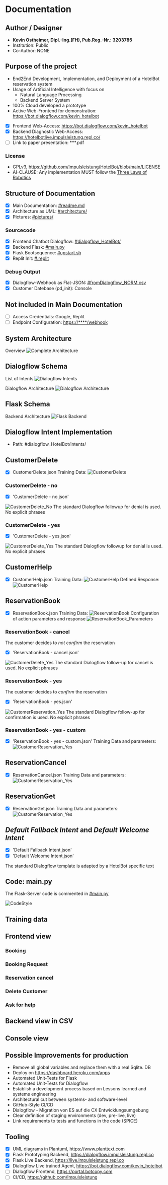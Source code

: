 # Documentation

## Author / Designer

- **Kevin Ostheimer, Dipl.-Ing.(FH), Pub.Reg.-Nr.: 3203785**
- Institution: Public
- Co-Author: NONE

## Purpose of the project

- End2End Development, Implementation, and Deployment of a HotelBot reservation system
- Usage of Artificial Intelligence with focus on
  - Natural Language Processing
  - Backend Server System
- 100% Cloud developed a prototype
- Active Web-Frontend for demonstration: <https://bot.dialogflow.com/kevin_hotelbot>
- [x] Frontend Web-Access: <https://bot.dialogflow.com/kevin_hotelbot>
- [x] Backend Diagnostic Web-Access: <https://hotelbotlive.impulsleistung.repl.co/>
- [ ] Link to paper presentation: ***.pdf

### License

- GPLv3, <https://github.com/Impulsleistung/HotelBot/blob/main/LICENSE>
- AI-CLAUSE: Any implementation MUST follow the [Three Laws of Robotics](https://en.wikipedia.org/wiki/Three_Laws_of_Robotics)

## Structure of Documentation

- [x] Main Documentation: [#readme.md](https://github.com/Impulsleistung/HotelBot/blob/main/readme.md)
- [x] Architecture as UML: [#architecture/](https://github.com/Impulsleistung/HotelBot/tree/main/architecture)
- [x] Pictures: [#pictures/](https://github.com/Impulsleistung/HotelBot/tree/main/pictures)

### Sourcecode

- [x] Frontend Chatbot Dialogflow: [#dialogflow_HotelBot/](https://github.com/Impulsleistung/HotelBot/tree/main/dialogflow_HotelBot)
- [x] Backend Flask: [#main.py](https://github.com/Impulsleistung/HotelBot/blob/main/main.py)
- [x] Flask Bootsequence: [#upstart.sh](https://github.com/Impulsleistung/HotelBot/blob/main/upstart.sh)
- [x] Replit Init: [#.replit](https://github.com/Impulsleistung/HotelBot/blob/main/.replit)

### Debug Output

- [x] Dialogflow-Webhook as Flat-JSON: [#fromDialogflow_NORM.csv](https://github.com/Impulsleistung/HotelBot/blob/main/fromDialogflow_NORM.csv)
- [x] Customer Datebase (pd_init): Console

## Not included in Main Documentation

- [ ] Access Credentials: Google, Replit
- [ ] Endpoint Configuration: <https://****/webhook>

## System Architecture

Overview
![Complete Architecture](pictures/architecture_hotelBot.png)

## Dialogflow Schema

List of Intents
![Dialogflow Intents](pictures/hotel_bot_intents.jpg)

Dialogflow Architecture
![Dialogflow Architecture](pictures/architecture_hotelBot_dialogflow.png)

## Flask Schema

Backend Architecture
![Flask Backend](pictures/architecture_hotelBot_flask.png)

## Dialogflow Intent Implementation

- Path: #dialogflow_HotelBot/intents/

## CustomerDelete

- [x] CustomerDelete.json
Training Data:
![CustomerDelete](pictures/customerDelete.jpg)

### CustomerDelete - no

- [x] 'CustomerDelete - no.json'

![CustomerDelete_No](pictures/customerDelete_no.jpg)
The standard Dialogflow followup for denial is used. No explicit phrases

### CustomerDelete - yes

- [x] 'CustomerDelete - yes.json'

![CustomerDelete_Yes](pictures/customerDelete_yes.jpg)
The standard Dialogflow followup for denial is used. No explicit phrases

## CustomerHelp

- [x] CustomerHelp.json
Training Data:
![CustomerHelp](pictures/customer_help_1.jpg)
Defined Response:
![CustomerHelp](pictures/customer_help_2.jpg)

## ReservationBook

- [x] ReservationBook.json
Training Data:
![ReservationBook](pictures/reservation_book.jpg)
Configuration of action parameters and response
![ReservationBook_Parameters](pictures/reservation_book_parameters.jpg)

### ReservationBook - cancel

The customer decides to *not confirm* the reservation

- [x] 'ReservationBook - cancel.json'

![CustomerDelete_Yes](pictures/reservation_cancel.jpg)
The standard Dialogflow follow-up for cancel is used. No explicit phrases

### ReservationBook - yes

The customer decides to *confirm* the reservation

- [x] 'ReservationBook - yes.json'

![CustomerReservation_Yes](pictures/reservation_book_yes.jpg)
The standard Dialogflow follow-up for confirmation is used. No explicit phrases

### ReservationBook - yes - custom

- [x] 'ReservationBook - yes - custom.json'
Training Data and parameters:
![CustomerReservation_Yes](pictures/reservation_book_yes_custom.jpg)

## ReservationCancel

- [x] ReservationCancel.json
Training Data and parameters:
![CustomerReservation_Yes](pictures/reservation_delete.jpg)
  
## ReservationGet

- [x] ReservationGet.json
Training Data and parameters:
![CustomerReservation_Yes](pictures/reservation_get.jpg)

## *Default Fallback Intent* and *Default Welcome Intent*

- [x] 'Default Fallback Intent.json'
- [x] 'Default Welcome Intent.json'

The standard Dialogflow template is adapted by a HotelBot specific text

## Code: main.py

The Flask-Server code is commented in [#main.py](https://github.com/Impulsleistung/HotelBot/blob/main/main.py)

![CodeStyle](pictures/code_main_py.jpg)

## Training data

## Frontend view

### Booking

### Booking Request

### Reservation cancel

### Delete Customer

### Ask for help

## Backend view in CSV

## Console view

## Possible Improvements for production

- Remove all global variables and replace them with a real Sqlite. DB
- Deploy on <https://dashboard.heroku.com/apps>
- Automated Unit-Tests for Flask
- Automated Unit-Tests for Dialogflow
- Establish a development process based on Lessons learned and systems engineering
- Architectural cut between systems- and software-level
- GitHub-Style CI/CD
- Dialogflow - Migration von ES auf die CX Entwicklungsumgebung
- Clear definition of staging environments (dev, pre-live, live)
- Link requirements to tests and functions in the code (SPICE)

## Tooling

- [x] UML diagrams in Plantuml, <https://www.planttext.com>
- [x] Flask Prototyping Backend, <https://dialogflow.impulsleistung.repl.co>
- [x] Flask Live Backend, <https://live.impulsleistung.repl.co>
- [x] Dialogflow Live trained Agent, <https://bot.dialogflow.com/kevin_hotelbot>
- [ ] Dialogflow Frontend, <https://portal.botcopy.com>
- [ ] CI/CD, <https://github.com/Impulsleistung>
